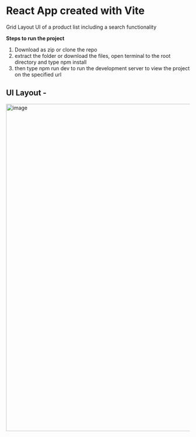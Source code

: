 # React App created with Vite 

Grid Layout UI of a product list including a search functionality 

**Steps to run the project**

1. Download as zip or clone the repo
2. extract the folder or download the files, open terminal to the root directory and type npm install
3. then type npm run dev to run the development server to view the project on the specified url 

## UI Layout - 

<img width="895" alt="image" src="https://github.com/Souptik18/GridTask/assets/62500243/609ebb38-1bd3-4ed7-9fdb-a9dc665aaec9">
